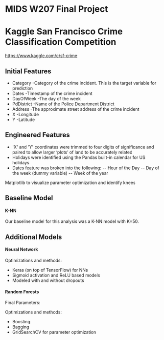 # MIDS W207 Final Project
# Kaggle San Francisco Crime Classification Competition

https://www.kaggle.com/c/sf-crime

## Initial Features
- Category     -Category of the crime incident. This is the target variable for prediction
- Dates        -Timestamp of the crime incident
- DayOfWeek    -The day of the week
- PdDistrict   -Name of the Police Department District
- Address      -The approximate street address of the crime incident 
- X            -Longitude
- Y            -Latitude

## Engineered Features

- 'X' and 'Y' coordinates were trimmed to four digits of significance and paired to allow larger ‘plots’ of land to be accurately related
- Holidays were identified using the Pandas built-in calendar for US holidays
- Dates feature was broken into the following:
  -- Hour of the Day
  -- Day of the week (dummy variable)
  -- Week of the year 

Matplotlib to visualize parameter optimization and identify knees
   
## Baseline Model
#### K-NN
Our baseline model for this analysis was a K-NN model with K=50.

## Additional Models
#### Neural Network
Optimizations and methods:
- Keras (on top of TensorFlow) for NNs
- Sigmoid activation and ReLU based models
- Modeled with and without dropouts

#### Random Forests
Final Parameters:

Optimizations and methods:
- Boosting
- Bagging
- GridSearchCV for parameter optimization
    

